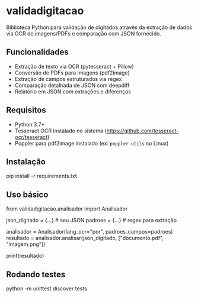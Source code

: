 # validadigitacao

Biblioteca Python para validação de digitados através da extração de dados via OCR de imagens/PDFs e comparação com JSON fornecido.

## Funcionalidades

- Extração de texto via OCR (pytesseract + Pillow)
- Conversão de PDFs para imagens (pdf2image)
- Extração de campos estruturados via regex
- Comparação detalhada de JSON com deepdiff
- Relatório em JSON com extrações e diferenças

## Requisitos

- Python 3.7+
- Tesseract OCR instalado no sistema (https://github.com/tesseract-ocr/tesseract)
- Poppler para pdf2image instalado (ex: `poppler-utils` no Linux)

## Instalação
pip install -r requirements.txt

## Uso básico
from validadigitacao.analisador import Analisador

json_digitado = {...} # seu JSON
padroes = {...} # regex para extração

analisador = Analisador(lang_ocr="por", padroes_campos=padroes)
resultado = analisador.analisar(json_digitado, ["documento.pdf", "imagem.png"])

print(resultado)

## Rodando testes
python -m unittest discover tests
